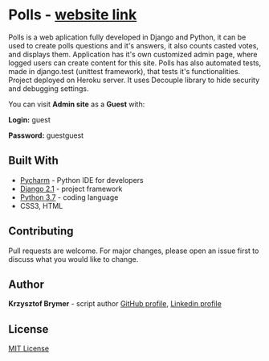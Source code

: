# Polls - [website link](https://polls-application.herokuapp.com/polls/)

Polls is a web aplication fully developed in Django and Python, it can be used to create polls questions and it's answers, it also counts casted votes, and displays them. Application has it's own customized admin page, where logged users can create content for this site.
Polls has also automated tests, made in django.test (unittest framework), that tests it's functionalities.
Project deployed on Heroku server. It uses Decouple library to hide security and debugging settings.

You can visit **Admin site** as a **Guest** with:

**Login:** guest

 **Password:** guestguest

## Built With

- [Pycharm](https://www.jetbrains.com/pycharm/) - Python IDE for developers
- [Django 2.1](https://docs.djangoproject.com/pl/2.1/releases/2.0/) - project framework
- [Python 3.7](https://www.python.org/downloads/release/python-370/) - coding language
- CSS3, HTML

## Contributing

Pull requests are welcome. For major changes, please open an issue first to discuss what you would like to change.

## Author

**Krzysztof Brymer** - script author [GitHub profile](https://github.com/Sonny-skyez), [Linkedin profile](https://www.linkedin.com/in/krzysztof-brymer/)

## License

[MIT License](https://choosealicense.com/licenses/mit/)
